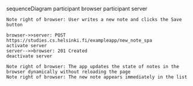 sequenceDiagram
    participant browser
    participant server

    Note right of browser: User writes a new note and clicks the Save button

    browser->>server: POST https://studies.cs.helsinki.fi/exampleapp/new_note_spa
    activate server
    server-->>browser: 201 Created
    deactivate server

    Note right of browser: The app updates the state of notes in the browser dynamically without reloading the page
    Note right of browser: The new note appears immediately in the list

